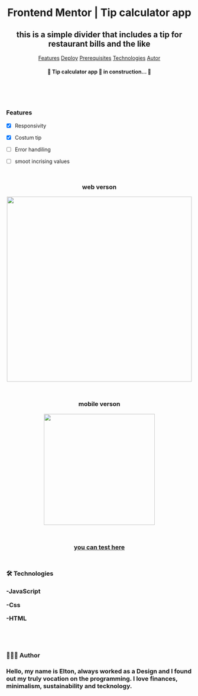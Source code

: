 <h1 align="center">Frontend Mentor | Tip calculator app</h1>

<h2 align="center">this is a simple divider that includes a tip for restaurant bills and the like</h2>

  

<p align="center"><a  href="#features">Features</a> <a href="#deploy">Deploy</a> <a  href="#prerequisites">Prerequisites</a> <a  href="#technologies">Technologies</a> <a  href="#author">Autor</a></p>

  

<h4 id='status'  align="center">

🚧 Tip calculator app 🚀 in construction... 🚧


</h4>

<br>
<br>
<br>

<div align="left">
<h3 id='features'>Features</h3>

- [x] Responsivity

- [x] Costum tip

- [ ] Error handiling

- [ ] smoot incrising values
</div>


<div align="center" style="margin:50px auto;">
  <h3> web verson </h3>
  <div>
  <img width="500" src='https://user-images.githubusercontent.com/79487393/132255533-8e93f27b-03da-4c1c-a811-124090d441f1.png' />
</div style="margin:50px auto;">
  
  <div style="margin:50px auto;">
  <h3> mobile verson </h3>
  <img width="300" src='https://user-images.githubusercontent.com/79487393/132255985-b745036d-0550-4fc2-a402-e38568e8fe92.png'/>
  </div>

<h3 align="center"><a id="deploy" href="https://tonalmeida.github.io/Tip-calculator-app/">you can test here</a><h3>

</div>


<div style="margin: 50px 0">
  <h3 id="technologies">🛠 Technologies<h3>

-JavaScript

-Css

-HTML
</div>

<div style="margin:80px auto;">
<h3 id="author">👨🏻‍💻 Author<h3>
<p>Hello, my name is Elton, always worked as a Design and I found out my truly vocation on the programming. I love finances, minimalism, sustainability and tecknology.</p>
</div>
